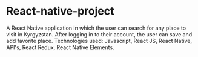 # React-native-project

A React Native application in which the user can search for any place to visit in Kyrgyzstan.
After logging in to their account, the user can save and add favorite place.
Technologies used: Javascript, React JS, React Native, API's, React Redux, React Native Elements.
